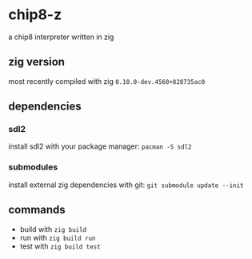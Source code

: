 # chip8-z

a chip8 interpreter written in zig

## zig version

most recently compiled with zig `0.10.0-dev.4560+828735ac0`

## dependencies

### sdl2

install sdl2 with your package manager: `pacman -S sdl2`

### submodules

install external zig dependencies with git: `git submodule update --init`

## commands

* build with `zig build`
* run with `zig build run`
* test with `zig build test`
